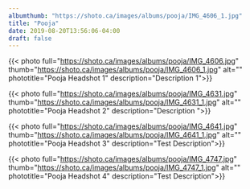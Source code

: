 ```yaml
---
albumthumb: "https://shoto.ca/images/albums/pooja/IMG_4606_1.jpg"
title: "Pooja"
date: 2019-08-20T13:56:06-04:00
draft: false
---
```


{{< photo full="https://shoto.ca/images/albums/pooja/IMG_4606.jpg" thumb="https://shoto.ca/images/albums/pooja/IMG_4606_1.jpg" alt="" phototitle="Pooja Headshot 1" description="Description 1">}}

{{< photo full="https://shoto.ca/images/albums/pooja/IMG_4631.jpg" thumb="https://shoto.ca/images/albums/pooja/IMG_4631_1.jpg" alt="" phototitle="Pooja Headshot 2" description="Description ">}}

{{< photo full="https://shoto.ca/images/albums/pooja/IMG_4641.jpg" thumb="https://shoto.ca/images/albums/pooja/IMG_4641_1.jpg" alt="" phototitle="Pooja Headshot 3" description="Test Description">}}

{{< photo full="https://shoto.ca/images/albums/pooja/IMG_4747.jpg" thumb="https://shoto.ca/images/albums/pooja/IMG_4747_1.jpg" alt="" phototitle="Pooja Headshot 4" description="Test Description">}}